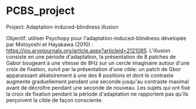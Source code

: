 # PCBS_project

Project: Adaptation-induced-blindness illusion

Objectif: utiliser Psychopy pour l'adaptation-induced-blindness dévelopée par Motoyoshi et Hayakawa (2010) : https://jov.arvojournals.org/article.aspx?articleid=2121085. L'illusion consiste en une période d'adaptation, la présentation de 8 patches de Gabor bougeant à une vitesse de 8Hz sur un cercle imaginaire autour d'une croix de fixation, suivit par la présentation d'une cible: un patch de Gbor apparaissant aléatoirement à une des 8 positions et dont le contraste augmente graduellement pendant une seconde jusqu'au contraste maximal avant de décroître pendant une seconde de nouveau. Les sujets qui ont fixé la croix de fixation pendant la période d'adaptation ne rapportent pas qu'ils perçoivent la cible de façon consciente.
